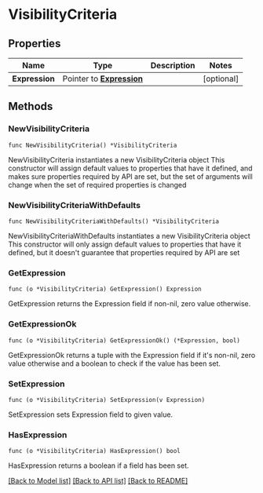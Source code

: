 # VisibilityCriteria

## Properties

Name | Type | Description | Notes
------------ | ------------- | ------------- | -------------
**Expression** | Pointer to [**Expression**](Expression.md) |  | [optional] 

## Methods

### NewVisibilityCriteria

`func NewVisibilityCriteria() *VisibilityCriteria`

NewVisibilityCriteria instantiates a new VisibilityCriteria object
This constructor will assign default values to properties that have it defined,
and makes sure properties required by API are set, but the set of arguments
will change when the set of required properties is changed

### NewVisibilityCriteriaWithDefaults

`func NewVisibilityCriteriaWithDefaults() *VisibilityCriteria`

NewVisibilityCriteriaWithDefaults instantiates a new VisibilityCriteria object
This constructor will only assign default values to properties that have it defined,
but it doesn't guarantee that properties required by API are set

### GetExpression

`func (o *VisibilityCriteria) GetExpression() Expression`

GetExpression returns the Expression field if non-nil, zero value otherwise.

### GetExpressionOk

`func (o *VisibilityCriteria) GetExpressionOk() (*Expression, bool)`

GetExpressionOk returns a tuple with the Expression field if it's non-nil, zero value otherwise
and a boolean to check if the value has been set.

### SetExpression

`func (o *VisibilityCriteria) SetExpression(v Expression)`

SetExpression sets Expression field to given value.

### HasExpression

`func (o *VisibilityCriteria) HasExpression() bool`

HasExpression returns a boolean if a field has been set.


[[Back to Model list]](../README.md#documentation-for-models) [[Back to API list]](../README.md#documentation-for-api-endpoints) [[Back to README]](../README.md)


